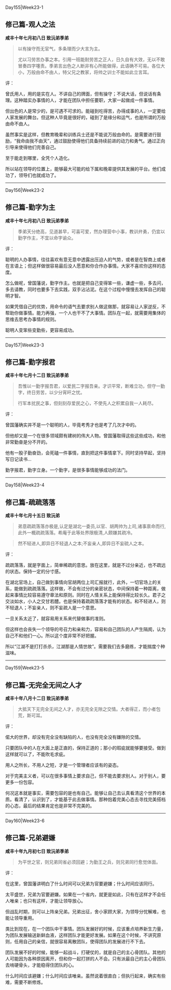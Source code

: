 Day155|Week23-1

## 修己篇-观人之法

**咸丰十年七月初八日 致沅弟季弟**

> 以有操守而无官气，多条理而少大言为主。
>
>尤以习劳苦办事之本。引用一班能耐劳苦之正人，日久自有大效，无以不敢冒奏四字噻责。季弟言出色之人断非有心所能做得，此语确不可易。各位大小，万般由命不由人，特父兄之教家，将帅之训士不能如此立言耳。

评：

曾氏用人，用的是实在人。不讲自己的牌面，但有操守；不说大话，但说话有条理。这种踏实办事情的人，才能在团队中担任要职，大家一起做成一件事情。

但出色的人是常少的，是可遇不可求的。能碰到吃得苦，办得成事的人，一定要给人家发展的舞台。但这种人毕竟是很好的，碰到了是缘分和运气，也是所谓的万般由命不由人。

虽然事实是这样，但教育晚辈和训练兵士还是不能说万般由命的。是需要进行鼓励，“我命由我不由天”，通过鼓励使得他们具备持续前进的动力和勇气。通过正向引导来使得他们完善自己。

至于能走到哪里，全凭个人造化。

所以站在领导的位置上，能够最大可能的给下属和晚辈提供其发展的平台。他们成功了，领导们也就成功了。

------

Day156|Week23-2

## 修己篇-勤字为主

**咸丰十年七月初八日 致沅弟季弟**

>季弟天分绝高，见道甚早，可喜可爱，然办理营中小事，教训弁勇，仍宜以勤字作主，不宜以命字谕众。

评：

聪明的人办事情，往往喜欢有意无意中透露出压迫人的气势，或者是在智商上或者在言语上；但这样做很容易最后没人愿意和你合作办事情。大家不喜欢你这样的态度。

怎么做呢，曾国藩说，勤字作主。也就是把自己变得笨一些，谦虚一些，多去问，多去请教，同时也要多下去实践，双手沾沾泥。在这个过程中慢慢去发挥自己的聪明才智。

如果凭借自己的优势，用命令的语气去要求别人做这做那，就容易让人家逆反，不帮助你做事情。能力再强，一个人也干不了大事情。团队在一起，就需要用集体的思维去思考办事情的规则。

聪明人变笨些变勤些，更容易成功。

------

Day157|Week23-3

## 修己篇-勤字报君

**咸丰十年七月十二日 致沅弟季弟**

>吾惟以一勤字报吾君，以爱民二字报吾亲。才识平常，断难立功，但守一勤字，终日劳苦，以少分宵旰之忧。
>
>行军本扰民之事，但刻刻存爱民之心，不使先人之积累自我一人耗尽。

评：

曾国藩确实并不是一个聪明的人，毕竟考秀才也是考了几次才中的。

但他却又是一个在很多领域颇有建树的伟大人物。曾国藩取得这些这些成功，和他非常勤奋是分不开的。

他有一股子勤奋劲，会死磕一件事情，直到把这件事情拿下。同时坚持早起，坚持写日记读书…

勤字报君，勤字立身。一个勤字，是很多事情能够成功的法门。

------

Day158|Week23-4

## 修己篇-疏疏落落

**咸丰十年七月十五日 致沅弟**

>弟意疏疏落落亦极是,认定是湖北一委员,以官、胡两帅为上司,诸事禀命而行,此外一概疏疏落落。希庵于此等处界限极清,人颇嫌其疏冷。

>然不轻进人,即异日不轻退人之本;不妄亲人,即异日不妄硫人之本。

评：

疏疏落落，就是字面上，简单稀疏的意思。放在这里，就是不过分亲近，也不疏远的状态。保持一定的分寸感。

在湖北官场上，自己做到事情向官胡两位上司汇报就行，此外，一切官场上的关系，能做到疏疏落落。这样做，不会有过分的亲密状态，中间保持着一种距离，做起来事情比较容易遵守章法和原则。同时在人情关系上能保持得比较长久。君子之交淡如水，小人之交甘若醴。也是保持着疏疏落落才能有的状态。和不轻进人，则不轻退人；不妄亲人，则不妄疏人是一个意思。

一旦关系太近了，就容易用关系来代替做事的准则。

但这样也会丧失一个领导的号召力和亲和力，容易和自己团队的人产生隔阂，认为自己不和他们一心。所以这个度非常不好把握。

所以“江湖不是打打杀杀，江湖那是人情世故”。需要我们去多磨练，才能揣度个种滋味。

------

Day159|Week23-5

## 修己篇-无完全无间之人才

**咸丰十年八月十二日 致沅弟季弟**

>大抵天下无完全无间之人才，亦无完全无隙之交情。大者得正，而小者包荒，斯可耳。

评：

偌大的世界，却没有完全没有缺陷的人，也没有完全没有嫌隙的交情。

只要团队中的人在大面上是正直的，保持正道的；那小的瑕疵就能够要接受。做到这样就可以了，不能吹毛求疵。

用人之所长，不用人之短，才是一个管理者应该有的姿态。

对于完美主义者，可以在很多事情上要求自己，但不能去要求别人。对于别人，要更多一份包容。

何况这本就是事实，需要包容的是也有自己。能够让自己去认真看清这个世界的本质。看清了，认识到了，才能基于此去做事情。那种抱着完美心态去寻找完美搭档的心态，最后的结果肯定也是非常不完美的。

------

Day160|Week23-6

## 修己篇-兄弟避嫌

**咸丰十年九月初七日 致沅弟季弟**

>为平世之官，则兄弟同省必须回避；为勤王之兵，则兄弟同行愈觉体面。

评：

在这里，曾国藩讲明白了什么时间可以兄弟为官要避嫌；什么时间应该同行。

太平盛世，兄弟为官要避嫌。如果在一个省内，就更是如此，只有在这样才不会任人唯亲；也只有这样，才能让领导放心。

但战乱时期，则可以上阵亲兄弟。兄弟出征，舍小家顾大家，为领导分忧解难，也能让领导重用。

类比到现在，在一个团队中干事情。团队发展好的时候，应该重点培养新生力量，为团队发展输送新鲜血液，这样团队才能更好发展。如果在这个时候，不讲究原则，任用自己的亲信，就很容易离散团队，使得团队的发展进行不下去。

团队发展不好的时候，能够一起战斗，打硬仗的，就是自己的主心骨团队。其他的人可能因为各种原因离开，但和你一起打拼的人不会。只有派最自己的主心骨团队去啃硬骨头，才能稳得住团队的心。

什么时间应该避嫌；什么时间应该唯亲。虽然说着很直白；但执行起来，确实有些难，需要不断修炼。






